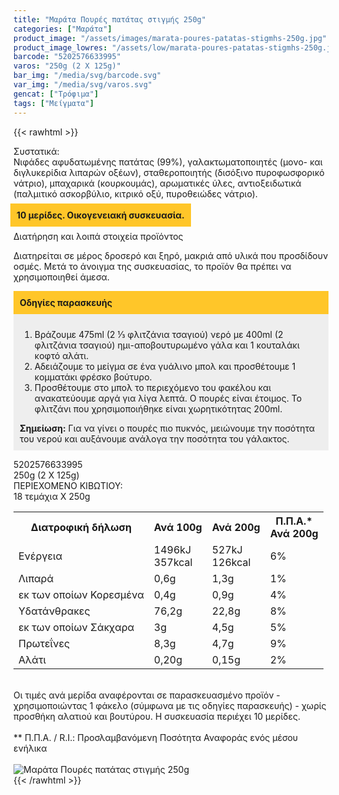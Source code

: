 ```yaml
---
title: "Μαράτα Πουρές πατάτας στιγμής 250g"
categories: ["Μαράτα"]
product_image: "/assets/images/marata-poures-patatas-stigmhs-250g.jpg"
product_image_lowres: "/assets/low/marata-poures-patatas-stigmhs-250g.jpg"
barcode: "5202576633995"
varos: "250g (2 X 125g)"
bar_img: "/media/svg/barcode.svg"
var_img: "/media/svg/varos.svg"
gencat: ["Τρόφιμα"]
tags: ["Μείγματα"]
---
```

{{< rawhtml >}}

<div class="sload330"><div class="product"><div id="sistatika">Συστατικά:</div><div class="alltext">Νιφάδες αφυδατωμένης πατάτας (99%), γαλακτωματοποιητές (μονο- και διγλυκερίδια λιπαρών οξέων), σταθεροποιητής (δισόξινο πυροφωσφορικό νάτριο), μπαχαρικά (κουρκουμάς), αρωματικές ύλες, αντιοξειδωτικά (παλμιτικό ασκορβύλιο, κιτρικό οξύ, πυροθειώδες νάτριο).<br><br><b style="padding:10px;background:#ffc629;margin-left:-5px">10 μερίδες. Οικογενειακή συσκευασία.</b><br><br></div><div id="loipa">Διατήρηση και λοιπά στοιχεία προϊόντος</div><p>Διατηρείται σε μέρος δροσερό και ξηρό, μακριά από υλικά που προσδίδουν οσμές. Μετά το άνοιγμα της συσκευασίας, το προϊόν θα πρέπει να χρησιμοποιηθεί άμεσα.</p><p></p><div style="padding:10px;background:#ffc629"><b>Οδηγίες παρασκευής</b></div><div style="padding:10px;background:#eee"><ol><li>Βράζουμε 475ml (2 ⅓ φλιτζάνια τσαγιού) νερό με 400ml (2 φλιτζάνια τσαγιού) ημι-αποβουτυρωμένο γάλα και 1 κουταλάκι κοφτό αλάτι.</li><li>Αδειάζουμε το μείγμα σε ένα γυάλινο μπολ και προσθέτουμε 1 κομματάκι φρέσκο βούτυρο.</li><li>Προσθέτουμε στο μπολ το περιεχόμενο του φακέλου και ανακατεύουμε αργά για λίγα λεπτά. Ο πουρές είναι έτοιμος. To φλιτζάνι που χρησιμοποιήθηκε είναι χωρητικότητας 200ml.</li></ol><b>Σημείωση:</b> Για να γίνει ο πουρές πιο πυκνός, μειώνουμε την ποσότητα του νερού και αυξάνουμε ανάλογα την ποσότητα του γάλακτος.<br></div><p></p><div id="barcode"><div id="barimage1"></div><span id="bartext">5202576633995</span></div><div id="varos"><div id="varosimage1"></div><span id="varostext">250g (2 X 125g)</span></div><div id="kivotio">ΠΕΡΙΕΧΟΜΕΝΟ ΚΙΒΩΤΙΟΥ:<br>18 τεμάχια Χ 250g</div><div class="tabout"><table id="diatable"><tbody><tr><th>Διατροφική δήλωση</th><th>Ανά 100g</th><th>Ανά 200g</th><th>Π.Π.Α.*<br>Ανά 200g<br></th></tr><tr><td class="texr2">Ενέργεια</td><td class="texr">1496kJ<br>357kcal</td><td class="texr">527kJ<br>126kcal</td><td class="texr">6%<br></td></tr><tr><td class="texr2">Λιπαρά</td><td class="texr">0,6g</td><td class="texr">1,3g</td><td class="texr">1%<br></td></tr><tr><td class="gray">εκ των οποίων Κορεσµένα</td><td class="gray2">0,4g</td><td class="gray2">0,9g</td><td class="gray2">4%<br></td></tr><tr><td class="texr2">Yδατάνθρακες</td><td class="texr">76,2g</td><td class="texr">22,8g</td><td class="texr">8%<br></td></tr><tr><td class="gray">εκ των οποίων Σάκχαρα</td><td class="gray2">3g</td><td class="gray2">4,5g</td><td class="gray2">5%<br></td></tr><tr><td class="texr2">Πρωτεΐνες</td><td class="texr">8,3g</td><td class="texr">4,7g</td><td class="texr">9%<br></td></tr><tr><td class="texr2">Αλάτι</td><td class="texr">0,20g</td><td class="texr">0,15g</td><td class="texr">2%<br></td></tr></tbody></table></div><br><div class="alltext">Οι τιμές ανά μερίδα αναφέρονται σε παρασκευασμένο προϊόν - χρησιμοποιώντας 1 φάκελο (σύμφωνα με τις οδηγίες παρασκευής) - χωρίς προσθήκη αλατιού και βουτύρου. H συσκευασία περιέχει 10 μερίδες.<br><br>** Π.Π.Α. / R.I.: Προσλαμβανόμενη Ποσότητα Αναφοράς ενός μέσου ενήλικα</div><br><div class="pimg"><img alt="Μαράτα Πουρές πατάτας στιγμής 250g" title="Μαράτα Πουρές πατάτας στιγμής 250g" src="/assets/images/marata-poures-patatas-stigmhs-250g.jpg"></div></div></div>
{{< /rawhtml >}}


